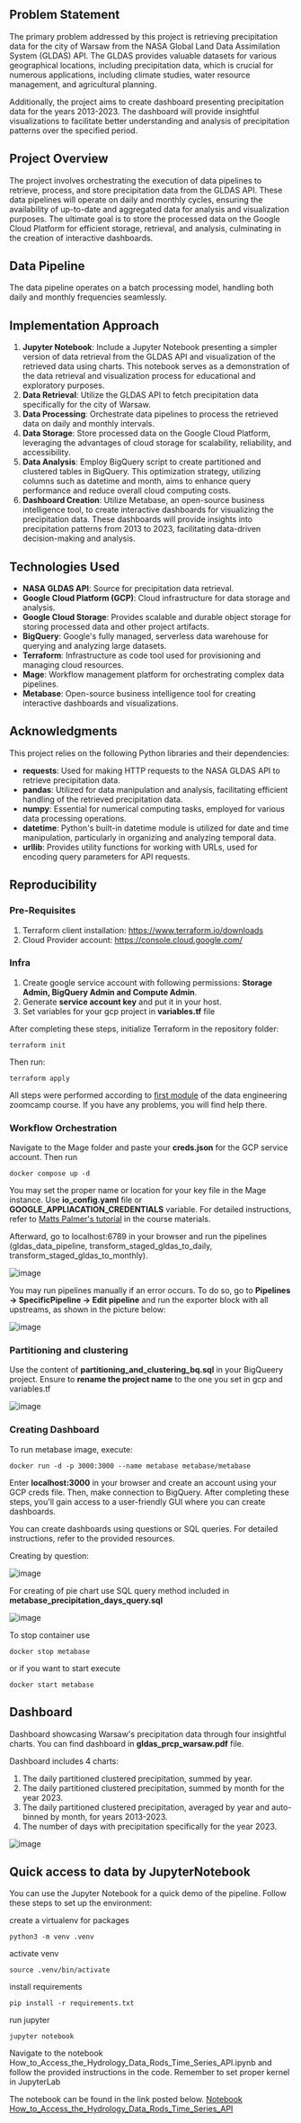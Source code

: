 ## Problem Statement
The primary problem addressed by this project is retrieving precipitation data for the city of Warsaw from the NASA Global Land Data Assimilation System (GLDAS) API. The GLDAS provides valuable datasets for various geographical locations, including precipitation data, which is crucial for numerous applications, including climate studies, water resource management, and agricultural planning.

Additionally, the project aims to create dashboard presenting precipitation data for the years 2013-2023. The dashboard will provide insightful visualizations to facilitate better understanding and analysis of precipitation patterns over the specified period.

## Project Overview
The project involves orchestrating the execution of data pipelines to retrieve, process, and store precipitation data from the GLDAS API. These data pipelines will operate on daily and monthly cycles, ensuring the availability of up-to-date and aggregated data for analysis and visualization purposes. The ultimate goal is to store the processed data on the Google Cloud Platform for efficient storage, retrieval, and analysis, culminating in the creation of interactive dashboards.

## Data Pipeline
The data pipeline operates on a batch processing model, handling both daily and monthly frequencies seamlessly.

## Implementation Approach
1. **Jupyter Notebook**: Include a Jupyter Notebook presenting a simpler version of data retrieval from the GLDAS API and visualization of the retrieved data using charts. This notebook serves as a demonstration of the data retrieval and visualization process for educational and exploratory purposes.
2. **Data Retrieval**: Utilize the GLDAS API to fetch precipitation data specifically for the city of Warsaw.
3. **Data Processing**: Orchestrate data pipelines to process the retrieved data on daily and monthly intervals.
4. **Data Storage**: Store processed data on the Google Cloud Platform, leveraging the advantages of cloud storage for scalability, reliability, and accessibility.
5. **Data Analysis**: Employ BigQuery script to create partitioned and clustered tables in BigQuery. This optimization strategy, utilizing columns such as datetime and month, aims to enhance query performance and reduce overall cloud computing costs.
6. **Dashboard Creation**: Utilize Metabase, an open-source business intelligence tool, to create interactive dashboards for visualizing the precipitation data. These dashboards will provide insights into precipitation patterns from 2013 to 2023, facilitating data-driven decision-making and analysis.

## Technologies Used
- **NASA GLDAS API**: Source for precipitation data retrieval.
- **Google Cloud Platform (GCP)**: Cloud infrastructure for data storage and analysis.
- **Google Cloud Storage**: Provides scalable and durable object storage for storing processed data and other project artifacts.
- **BigQuery**: Google's fully managed, serverless data warehouse for querying and analyzing large datasets.
- **Terraform**: Infrastructure as code tool used for provisioning and managing cloud resources.
- **Mage**: Workflow management platform for orchestrating complex data pipelines.
- **Metabase**: Open-source business intelligence tool for creating interactive dashboards and visualizations.

## Acknowledgments

This project relies on the following Python libraries and their dependencies:

- **requests**: Used for making HTTP requests to the NASA GLDAS API to retrieve precipitation data.
- **pandas**: Utilized for data manipulation and analysis, facilitating efficient handling of the retrieved precipitation data.
- **numpy**: Essential for numerical computing tasks, employed for various data processing operations.
- **datetime**: Python's built-in datetime module is utilized for date and time manipulation, particularly in organizing and analyzing temporal data.
- **urllib**: Provides utility functions for working with URLs, used for encoding query parameters for API requests.

## Reproducibility

### Pre-Requisites
1. Terraform client installation: https://www.terraform.io/downloads
2. Cloud Provider account: https://console.cloud.google.com/

### Infra
1. Create google service account with following permissions: **Storage Admin, BigQuery Admin and Compute Admin**.
2. Generate **service account key** and put it in your host.
3. Set variables for your gcp project in **variables.tf** file

After completing these steps, initialize Terraform in the repository folder:
```
terraform init
```

Then run:
```
terraform apply
```

All steps were performed according to [first module](https://github.com/DataTalksClub/data-engineering-zoomcamp/tree/main/01-docker-terraform/1_terraform_gcp) of the data engineering zoomcamp course. If you have any problems, you will find help there.
 
 ### Workflow Orchestration

Navigate to the Mage folder and paste your **creds.json** for the GCP service account. Then run
```
docker compose up -d
```
You may set the proper name or location for your key file in the Mage instance.
Use **io_config.yaml** file or **GOOGLE_APPLIACATION_CREDENTIALS** variable. 
For detailed instructions, refer to [Matts Palmer's tutorial](https://github.com/DataTalksClub/data-engineering-zoomcamp/tree/main/02-workflow-orchestration) in the course materials.
 
Afterward, go to localhost:6789 in your browser and run the pipelines (gldas_data_pipeline, transform_staged_gldas_to_daily, transform_staged_gldas_to_monthly).

![image](https://github.com/d4mp3/GLDAS-Data-Pipeline/assets/61472346/2057d057-c725-405d-9682-1ce477ae2586)

You may run pipelines manually if an error occurs. To do so, go to **Pipelines -> SpecificPipeline -> Edit pipeline** and run the exporter block with all upstreams, as shown in the picture below:

![image](https://github.com/d4mp3/GLDAS-Data-Pipeline/assets/61472346/38b4a0bd-006b-4b9c-ad8a-35d53a475930)

 ### Partitioning and clustering
Use the content of **partitioning_and_clustering_bq.sql** in your BigQueery project.
Ensure to **rename the project name** to the one you set in gcp and variables.tf

![image](https://github.com/d4mp3/GLDAS-Data-Pipeline/assets/61472346/b56c3832-8092-4a79-9fec-1da97f253cf7)


### Creating Dashboard
To run metabase image, execute: 
```
docker run -d -p 3000:3000 --name metabase metabase/metabase
```

Enter **localhost:3000** in your browser and create an account using your GCP creds file. Then, make connection to BigQuery.
After completing these steps, you'll gain access to a user-friendly GUI where you can create dashboards.

You can create dashboards using questions or SQL queries. For detailed instructions, refer to the provided resources.

Creating by question:

![image](https://github.com/d4mp3/GLDAS-Data-Pipeline/assets/61472346/bdf3dc18-59ea-44fd-b341-c730f36b3f55)

For creating of pie chart use SQL query method included in **metabase_precipitation_days_query.sql**

![image](https://github.com/d4mp3/GLDAS-Data-Pipeline/assets/61472346/5559c9bb-8df5-4cba-acd0-c89dc7875875)

To stop container use
```
docker stop metabase
```
or if you want to start execute
```
docker start metabase
```

## Dashboard
Dashboard showcasing Warsaw's precipitation data through four insightful charts.
You can find dashboard in **gldas_prcp_warsaw.pdf** file. 

Dashboard includes 4 charts:
1. The daily partitioned clustered precipitation, summed by year.
2. The daily partitioned clustered precipitation, summed by month for the year 2023.
3. The daily partitioned clustered precipitation, averaged by year and auto-binned by month, for years 2013-2023.
4. The number of days with precipitation specifically for the year 2023.

![image](https://github.com/d4mp3/GLDAS-Data-Pipeline/assets/61472346/ce1ab3ad-05e1-4705-bb73-17317c4ef904)


## Quick access to data by JupyterNotebook

You can use the Jupyter Notebook for a quick demo of the pipeline. Follow these steps to set up the environment:

create a virtualenv for packages
```
python3 -m venv .venv
```

activate venv
```
source .venv/bin/activate
```

install requirements
```
pip install -r requirements.txt
```

run jupyter
```
jupyter notebook
```

Navigate to the notebook How_to_Access_the_Hydrology_Data_Rods_Time_Series_API.ipynb and follow the provided instructions in the code.
Remember to set proper kernel in JupyterLab

The notebook can be found in the link posted below.
[Notebook How_to_Access_the_Hydrology_Data_Rods_Time_Series_API](https://github.com/d4mp3/GLDAS-Data-Pipeline/blob/main/How_to_Access_the_Hydrology_Data_Rods_Time_Series_API.ipynb)





